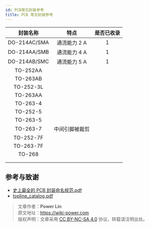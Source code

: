 ```yaml
---
id: PCB常见封装参考
title: PCB 常见封装参考
---
```


|   封装名称   |      特点      | 是否已收录 |
| :----------: | :------------: | :--------: |
| DO-214AC/SMA |  通流能力 2 A  |     1      |
| DO-214AA/SMB |  通流能力 4 A  |     1      |
| DO-214AB/SMC |  通流能力 5 A  |     1      |
|   TO-252AA   |                |            |
|   TO-263AB   |                |            |
|  TO-252-3L   |                |            |
|   TO-263AA   |                |            |
|   TO-263-4   |                |            |
|   TO-252-5   |                |            |
|   TO-263-5   |                |            |
|   TO-263-7   | 中间引脚被裁剪 |            |
|  TO-252-7F   |                |            |
|  TO-263-7F   |                |            |
|    TO-268    |                |            |
|              |                |            |
|              |                |            |

## 参考与致谢

- [史上最全的 PCB 封装命名规范.pdf](https://github.com/linyuxuanlin/File-host/blob/main/circuit-design/%E5%8F%B2%E4%B8%8A%E6%9C%80%E5%85%A8%E7%9A%84PCB%E5%B0%81%E8%A3%85%E5%91%BD%E5%90%8D%E8%A7%84%E8%8C%83.pdf)
- [topline_catalog.pdf](https://www.topline.tv/topline_catalog.pdf)

> 文章作者：**Power Lin**  
> 原文地址：<https://wiki-power.com>  
> 版权声明：文章采用 [CC BY-NC-SA 4.0](https://creativecommons.org/licenses/by/4.0/deed.zh) 协议，转载请注明出处。
